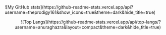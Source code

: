 <p align="left">
![My GitHub stats](https://github-readme-stats.vercel.app/api?username=theprodigy161&show_icons=true&theme=dark&hide_title=true)
</p>

<p align="right">
![Top Langs](https://github-readme-stats.vercel.app/api/top-langs/?username=anuraghazra&layout=compact&theme=dark&hide_title=true)
</p>
